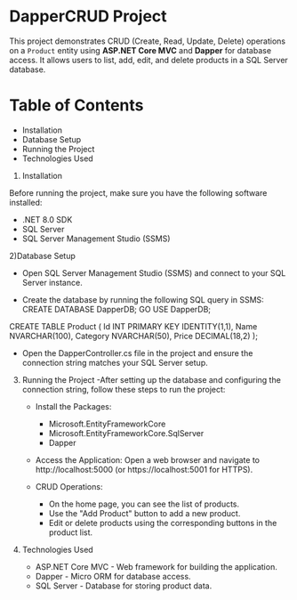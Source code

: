 # DapperCRUD Project

This project demonstrates CRUD (Create, Read, Update, Delete) operations on a `Product` entity using **ASP.NET Core MVC** and **Dapper** for database access. It allows users to list, add, edit, and delete products in a SQL Server database.

# Table of Contents

- Installation
- Database Setup
- Running the Project
- Technologies Used

1) Installation

Before running the project, make sure you have the following software installed:

- .NET 8.0 SDK 
- SQL Server
- SQL Server Management Studio (SSMS)

2)Database Setup
 - Open SQL Server Management Studio (SSMS) and connect to your SQL Server instance.

 - Create the database by running the following SQL query in SSMS:
CREATE DATABASE DapperDB;
GO
USE DapperDB;

CREATE TABLE Product (
    Id INT PRIMARY KEY IDENTITY(1,1),
    Name NVARCHAR(100),
    Category NVARCHAR(50),
    Price DECIMAL(18,2)
);

- Open the DapperController.cs file in the project and ensure the connection string matches your SQL Server setup.

3) Running the Project
   -After setting up the database and configuring the connection string, follow these steps to run the project:
     - Install the Packages:
       - Microsoft.EntityFrameworkCore
       - Microsoft.EntityFrameworkCore.SqlServer
       - Dapper
   
     - Access the Application:
         Open a web browser and navigate to http://localhost:5000 (or https://localhost:5001 for HTTPS).
   
     - CRUD Operations:
         - On the home page, you can see the list of products.
         - Use the "Add Product" button to add a new product.
         - Edit or delete products using the corresponding buttons in the product list.
   
4) Technologies Used
    - ASP.NET Core MVC - Web framework for building the application.
    - Dapper - Micro ORM for database access.
    - SQL Server - Database for storing product data.
   

